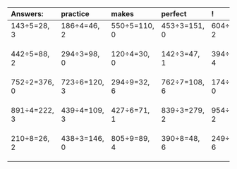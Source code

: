 | Answers: | practice | makes | perfect | ! |
| :--- | :--- | :--- | :--- | :--- |
| 143÷5=28, 3 | 186÷4=46, 2 | 550÷5=110, 0 | 453÷3=151, 0 | 604÷7=86, 2 | 
|   |   |   |   |   | 
|   |   |   |   |   | 
|   |   |   |   |   | 
| 442÷5=88, 2 | 294÷3=98, 0 | 120÷4=30, 0 | 142÷3=47, 1 | 394÷6=65, 4 | 
|   |   |   |   |   | 
|   |   |   |   |   | 
|   |   |   |   |   | 
| 752÷2=376, 0 | 723÷6=120, 3 | 294÷9=32, 6 | 762÷7=108, 6 | 174÷2=87, 0 | 
|   |   |   |   |   | 
|   |   |   |   |   | 
|   |   |   |   |   | 
| 891÷4=222, 3 | 439÷4=109, 3 | 427÷6=71, 1 | 839÷3=279, 2 | 954÷7=136, 2 | 
|   |   |   |   |   | 
|   |   |   |   |   | 
|   |   |   |   |   | 
| 210÷8=26, 2 | 438÷3=146, 0 | 805÷9=89, 4 | 390÷8=48, 6 | 249÷9=27, 6 | 
|   |   |   |   |   | 
|   |   |   |   |   | 
|   |   |   |   |   | 
